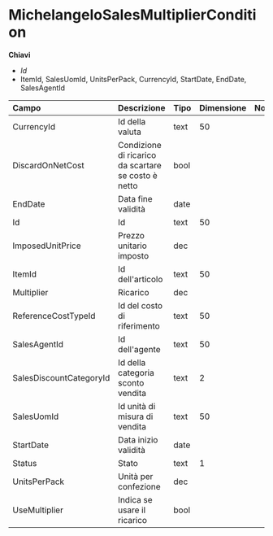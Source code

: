 # MichelangeloSalesMultiplierCondition

  
 **Chiavi**

* _Id_
* ItemId, SalesUomId, UnitsPerPack, CurrencyId, StartDate, EndDate, SalesAgentId

| Campo | Descrizione | Tipo | Dimensione | Note |
| :--- | :--- | :--- | :--- | :--- |
| CurrencyId | Id della valuta | text | 50 |  |
| DiscardOnNetCost | Condizione di ricarico da scartare se costo è netto | bool |  |  |
| EndDate | Data fine validità | date |  |  |
| Id | Id | text | 50 |  |
| ImposedUnitPrice | Prezzo unitario imposto | dec |  |  |
| ItemId | Id dell'articolo | text | 50 |  |
| Multiplier | Ricarico | dec |  |  |
| ReferenceCostTypeId | Id del costo di riferimento | text | 50 |  |
| SalesAgentId | Id dell'agente | text | 50 |  |
| SalesDiscountCategoryId | Id della categoria sconto vendita | text | 2 |  |
| SalesUomId | Id unità di misura di vendita | text | 50 |  |
| StartDate | Data inizio validità | date |  |  |
| Status | Stato | text | 1 |  |
| UnitsPerPack | Unità per confezione | dec |  |  |
| UseMultiplier | Indica se usare il ricarico | bool |  |  |

